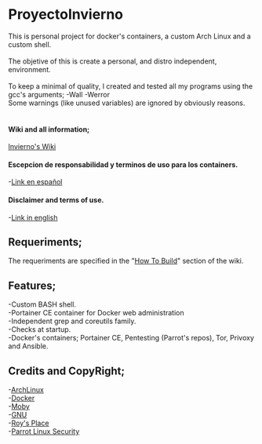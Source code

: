 # ProyectoInvierno
This is personal project for docker's containers, a custom Arch Linux and a custom shell. <br /><br />
The objetive of this is create a personal, and distro independent, environment. <br /><br />
To keep a minimal of quality, I created and tested all my programs using the gcc's arguments; -Wall -Werror <br />
Some warnings (like unused variables) are ignored by obviously reasons.<br />
<br />

#### Wiki and all information;
[Invierno's Wiki](https://github.com/ShyanJMC/ProyectoInvierno/wiki)

#### Escepcion de responsabilidad y terminos de uso para los containers.
-[Link en español](https://github.com/ShyanJMC/ProyectoInvierno/wiki/Condiciones-de-uso-y-escepcion-de-responsabilidad) <br />
 
#### Disclaimer and terms of use.
-[Link in english](https://github.com/ShyanJMC/ProyectoInvierno/wiki/Terms-of-use-and-disclaimer) <br />

## Requeriments;
The requeriments are specified in the "[How To Build](https://github.com/ShyanJMC/ProyectoInvierno/wiki/How-to-Build)" section of the wiki. <br />

## Features;
-Custom BASH shell. <br />
-Portainer CE container for Docker web administration <br />
-Independent grep and coreutils family. <br />
-Checks at startup.<br />
-Docker's containers; Portainer CE, Pentesting (Parrot's repos), Tor, Privoxy and Ansible.<br />

## Credits and CopyRight;
-[ArchLinux](https://www.archlinux.org/)<br />
-[Docker](https://www.docker.com/) <br />
-[Moby](https://mobyproject.org/) <br />
-[GNU](https://www.gnu.org/)<br />
-[Roy's Place](https://roy.marples.name/)<br />
-[Parrot Linux Security](https://www.parrotsec.org/)<br />
